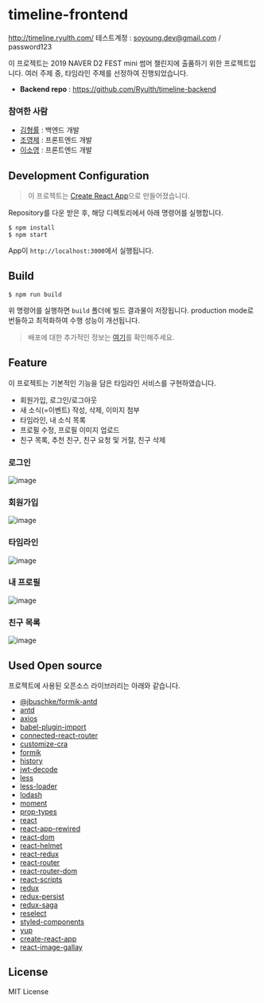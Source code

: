 # timeline-frontend

http://timeline.ryulth.com/
테스트계정 : soyoung.dev@gmail.com / password123

이 프로젝트는 2019 NAVER D2 FEST mini 썸머 챌린지에 출품하기 위한 프로젝트입니다. 여러 주제 중, 타임라인 주제를 선정하여 진행되었습니다.

* **Backend repo** : https://github.com/Ryulth/timeline-backend

### 참여한 사람
* [김형률](https://github.com/Ryulth) : 백엔드 개발
* [조영제](https://github.com/siosio34) : 프론트엔드 개발
* [이소영](https://github.com/devSoyoung) : 프론트엔드 개발

## Development Configuration

> 이 프로젝트는 [Create React App](https://github.com/facebook/create-react-app)으로 만들어졌습니다.

Repository를 다운 받은 후, 해당 디렉토리에서 아래 명령어를 실행합니다.

```
$ npm install
$ npm start
```

App이 `http://localhost:3000`에서 실행됩니다.

## Build

```
$ npm run build
```

위 명령어를 실행하면 `build` 폴더에 빌드 결과물이 저장됩니다. production mode로 번들하고 최적화하여 수행 성능이 개선됩니다.

> 배포에 대한 추가적인 정보는 [여기](https://facebook.github.io/create-react-app/docs/deployment)를 확인해주세요.

## Feature
이 프로젝트는 기본적인 기능을 담은 타임라인 서비스를 구현하였습니다.
* 회원가입, 로그인/로그아웃
* 새 소식(=이벤트) 작성, 삭제, 이미지 첨부
* 타임라인, 내 소식 목록
* 프로필 수정, 프로필 이미지 업로드
* 친구 목록, 추천 친구, 친구 요청 및 거절, 친구 삭제

### 로그인
![image](https://user-images.githubusercontent.com/42922453/62202242-e7c5b800-b3c3-11e9-9333-7004e03240be.png)

### 회원가입
![image](https://user-images.githubusercontent.com/42922453/62202290-ff9d3c00-b3c3-11e9-933c-14bd143fec3b.png)

### 타임라인
![image](https://user-images.githubusercontent.com/42922453/62202350-1774c000-b3c4-11e9-92fe-8425e6396c3d.png)

### 내 프로필
![image](https://user-images.githubusercontent.com/42922453/62202384-29566300-b3c4-11e9-9262-f874e4aaca3d.png)

### 친구 목록
![image](https://user-images.githubusercontent.com/42922453/62202433-3f642380-b3c4-11e9-85ee-bce6252d3cdc.png)

## Used Open source
프로젝트에 사용된 오픈소스 라이브러리는 아래와 같습니다.

* [@jbuschke/formik-antd](https://www.npmjs.com/package/@jbuschke/formik-antd)
* [antd](https://www.npmjs.com/package/antd)
* [axios](https://www.npmjs.com/package/axios)
* [babel-plugin-import](https://www.npmjs.com/package/babel-plugin-import)
* [connected-react-router](https://www.npmjs.com/package/connected-react-router)
* [customize-cra](https://www.npmjs.com/package/customize-cra)
* [formik](https://www.npmjs.com/package/formik)
* [history](https://www.npmjs.com/package/history)
* [jwt-decode](https://www.npmjs.com/package/jwt-decode)
* [less](https://www.npmjs.com/package/less)
* [less-loader](https://www.npmjs.com/package/less-loader)
* [lodash](https://www.npmjs.com/package/lodash)
* [moment](https://www.npmjs.com/package/moment)
* [prop-types](https://www.npmjs.com/package/prop-types)
* [react](https://www.npmjs.com/package/react)
* [react-app-rewired](https://www.npmjs.com/package/react-app-rewired)
* [react-dom](https://www.npmjs.com/package/react-dom)
* [react-helmet](https://www.npmjs.com/package/react-helmet)
* [react-redux](https://www.npmjs.com/package/react-redux)
* [react-router](https://www.npmjs.com/package/react-router)
* [react-router-dom](https://www.npmjs.com/package/react-router-dom)
* [react-scripts](https://www.npmjs.com/package/react-scripts)
* [redux](https://www.npmjs.com/package/redux)
* [redux-persist](https://www.npmjs.com/package/redux-persist)
* [redux-saga](https://www.npmjs.com/package/redux-saga)
* [reselect](https://www.npmjs.com/package/reselect)
* [styled-components](https://www.npmjs.com/package/styled-components)
* [yup](https://www.npmjs.com/package/yup)
* [create-react-app](https://www.npmjs.com/package/create-react-app)
* [react-image-gallay](https://github.com/xiaolin/react-image-galler)

## License
MIT License
